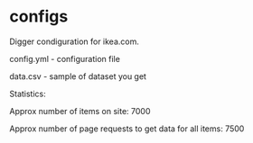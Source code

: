 # configs
Digger condiguration for ikea.com.

config.yml - configuration file

data.csv - sample of dataset you get

Statistics:

Approx number of items on site: 7000

Approx number of page requests to get data for all items: 7500
